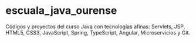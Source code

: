 # escuala_java_ourense
Códigos y proyectos del curso Java con tecnologías afinas: Servlets, JSP, HTML5, CSS3, JavaScript, Spring, TypeScript, Angular, Microservicios y Git.
